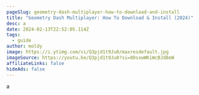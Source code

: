```yaml
---
pageSlug: geometry-dash-multiplayer-how-to-download-and-install
title: "Geometry Dash Multiplayer: How To Download & Install (2024)"
desc: a
date: 2024-02-13T22:52:05.114Z
tags:
  - guide
author: moldy
image: https://i.ytimg.com/vi/Q3pjd1t9Ju0/maxresdefault.jpg
imageSource: https://youtu.be/Q3pjd1t9Ju0?si=8OsxwWKiWcBJdBeW
affiliateLinks: false
hideAds: false
---
```

a